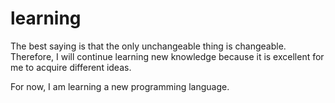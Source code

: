 # learning

The best saying is that the only unchangeable thing is changeable. Therefore, I will continue learning new knowledge because it is excellent for me to acquire different ideas.

For now, I am learning a new programming language.

